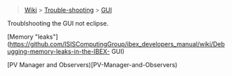 > [Wiki](Home) > [Trouble-shooting](trouble-shooting-pages) > [GUI](GUI)

Troublshooting the GUI not eclipse.

[Memory "leaks"](https://github.com/ISISComputingGroup/ibex_developers_manual/wiki/Debugging-memory-leaks-in-the-IBEX-
GUI)

[PV Manager and Observers)[PV-Manager-and-Observers)